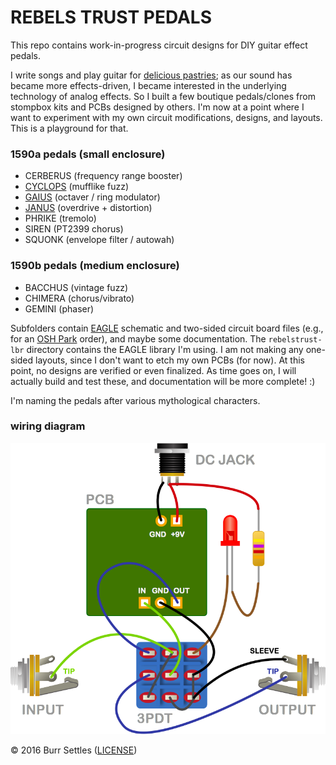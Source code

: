 # REBELS TRUST PEDALS

This repo contains work-in-progress circuit designs for DIY guitar effect pedals.

I write songs and play guitar for [delicious pastries](http://deliciouspastries.bandcamp.com/); as our sound has became more effects-driven, I became interested in the underlying technology of  analog effects. So I built a few boutique pedals/clones from stompbox kits and PCBs designed by others. I'm now at a point where I want to experiment with my own circuit modifications, designs, and layouts. This is a playground for that.


### 1590a pedals (small enclosure)

- CERBERUS (frequency range booster)
- [CYCLOPS](1590a/cyclops_fuzz/) (mufflike fuzz)
- [GAIUS](1590a/gaius_ringer/) (octaver / ring modulator)
- [JANUS](1590a/janus_overdrive) (overdrive + distortion)
- PHRIKE (tremolo)
- SIREN (PT2399 chorus)
- SQUONK (envelope filter / autowah)


### 1590b pedals (medium enclosure)

- BACCHUS (vintage fuzz)
- CHIMERA (chorus/vibrato)
- GEMINI (phaser)


Subfolders contain [EAGLE](http://www.cadsoftusa.com/) schematic and two-sided circuit board files (e.g., for an [OSH Park](https://oshpark.com/) order), and maybe some documentation. The `rebelstrust-lbr` directory contains the EAGLE library I'm using. I am not making any one-sided layouts, since I don't want to etch my own PCBs (for now). At this point, no designs are verified or even finalized. As time goes on, I will actually build and test these, and documentation will be more complete! :)

I'm naming the pedals after various mythological characters.

### wiring diagram

![wiring](wiring.png "wiring diagram")

© 2016 Burr Settles ([LICENSE](LICENSE.md))